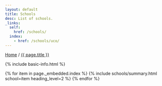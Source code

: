 ```yaml
---
layout: default
title: Schools
desc: List of schools.
_links:
  self:
    href: /schools/
  index:
    - href: /schools/uco/
---
```


<nav>
  <a href="{{ site.url }}">Home</a> /
  <a href="{{ page.url }}">{{ page.title }}</a>
</nav>

{% include basic-info.html %}

{% for item in page._embedded.index %}
{% include schools/summary.html school=item heading_level=2 %}
{% endfor %}
